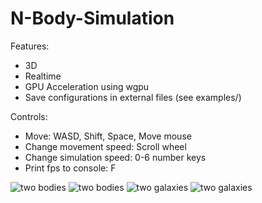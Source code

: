 N-Body-Simulation
=================

Features:
- 3D
- Realtime
- GPU Acceleration using wgpu
- Save configurations in external files (see examples/)

Controls:
- Move: WASD, Shift, Space, Move mouse
- Change movement speed: Scroll wheel
- Change simulation speed: 0-6 number keys
- Print fps to console: F

![two bodies](video1.gif)
![two bodies](video2.gif)
![two galaxies](galaxien1.png)
![two galaxies](galaxien2.png)
